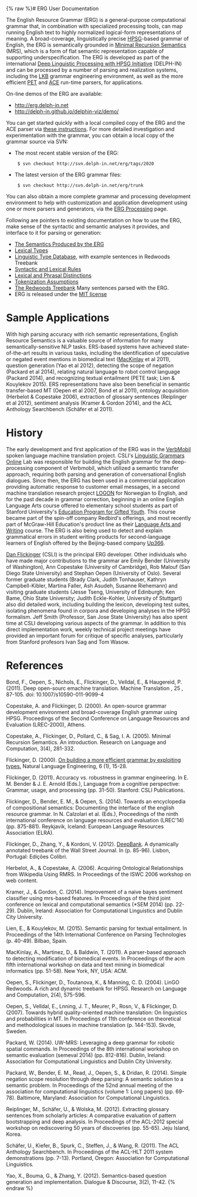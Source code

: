 {% raw %}# ERG User Documentation

The English Resource Grammar (ERG) is a
general-purpose computational grammar that, in combination with
specialized processing tools, can map running English text to highly
normalized logical-form representations of meaning.  A broad-coverage, linguistically precise [HPSG](https://en.wikipedia.org/wiki/Head-driven_phrase_structure_grammar)-based grammar of English, the ERG is semantically grounded in [Minimal Recursion Semantics](https://en.wikipedia.org/wiki/Minimal_recursion_semantics) (MRS), which is a form of flat semantic representation capable of supporting underspecification.  The ERG is developed as part of the international [Deep Linguistic Processing with HPSG Initiative](https://github.com/delph-in/docs/wiki) (DELPH-IN) and can be processed by a number of parsing and realization systems, including the [LKB](https://blog.inductorsoftware.com/docsproto/tools/LkbTop) grammar engineering environment, as well as the more efficient [PET](https://blog.inductorsoftware.com/docsproto/tools/PetTop) and [ACE](http://sweaglesw.org/linguistics/ace/) run-time parsers, for applications.

On-line demos of the ERG are available:

- http://erg.delph-in.net
- http://delph-in.github.io/delphin-viz/demo/

You can get started quickly with a local compiled copy of the ERG and the ACE parser via [these instructions](../QuickStart).  For more detailed investigation and experimentation with the grammar, you can obtain a local copy of the grammar source via SVN:

- The most recent stable version of the ERG:
  
       $ svn checkout http://svn.delph-in.net/erg/tags/2020
- The latest version of the ERG grammar files:
  
       $ svn checkout http://svn.delph-in.net/erg/trunk

You can also obtain a more complete grammar and processing development environment to help with customization and application development using one or more parsers and generators, via the [ERG Processing](../ErgProcessing) page.

Following are pointers to existing documentation on how to use the ERG,
make sense of the syntactic and semantic analyses it provides, and
interface to it for parsing or generation:

- [The Semantics Produced by the ERG](../ErgSemantics)
- [Lexical Types](../ErgLeTypes)
- [Linguistic Type
Database](http://compling.hss.ntu.edu.sg/ltdb/cgi/ERG_1214/ltypes.cgi),
with example sentences in Redwoods Treebank
- [Syntactic and Lexical Rules](../ErgRules)
- [Lexical and Phrasal Distinctions](../ErgTreebankingRules)
- [Tokenization Assumptions](../ErgTokenization)
- [The Redwoods Treebank](https://blog.inductorsoftware.com/docsproto/concept/RedwoodsTop) Many sentences parsed with the
ERG.
- ERG is released under the [MIT
license](http://svn.delph-in.net/erg/trunk/LICENSE)

# Sample Applications

With high parsing accuracy with rich semantic representations, English
Resource Semantics is a valuable source of information for many
semantically-sensitive NLP tasks. ERS-based systems have achieved
state-of-the-art results in various tasks, including the identification
of speculative or negated event mentions in biomedical text
([MacKinlay](/MacKinlay) et al 2011), question generation (Yao et al
2012), detecting the scope of negation (Packard et al 2014), relating
natural language to robot control language (Packard 2014), and
recognizing textual entailment (PETE task; Lien & Kouylekov 2015). ERS
representations have also been beneficial in semantic transfer-based MT
(Oepen et al 2007, Bond et al 2011), ontology acquisition (Herbelot &
Copestake 2006), extraction of glossary sentences (Reiplinger et al
2012), sentiment analysis (Kramer & Gordon 2014), and the ACL Anthology
Searchbench (Schäfer et al 2011).

# History
The early development and first application of the ERG was in the [VerbMobil](http://verbmobil.dfki.de/) spoken language machine translation project. CSLI's [Linguistic Grammars Online](https://www-csli.stanford.edu/groups/lingo-project) Lab was responsible for building the English grammar for the deep-processing component of Verbmobil, which utilized a semantic transfer approach, requiring both parsing and generation of conversational English dialogues. Since then, the ERG has been used in a commercial application providing automatic response to customer email messages, in a second machine translation research project [LOGON](http://www.emmtee.net/) for Norwegian to English, and for the past decade in grammar correction, beginning in an online English Language Arts course offered to elementary school students as part of Stanford University's [Education Program for Gifted Youth](https://en.wikipedia.org/wiki/Education_Program_for_Gifted_Youth).  This course became part of the spin-off company Redbird's offerings, and most recently part of McGraw-Hill Education's product line as their [Language Arts and Writing](https://www.mheducation.com/prek-12/explore/redbird/language-arts-writing.html) course.  The ERG is also being used to detect and explain grammatical errors in student writing products for second-language learners of English offered by the Beijing-based company [Up366](www.up366.com). 

[Dan Flickinger](https://www-csli.stanford.edu/people/daniel-flickinger) (CSLI) is the principal ERG developer. Other individuals who have made major contributions to the grammar are Emily Bender (University of Washington), Ann Copestake (University of Cambridge), Rob Malouf (San Diego State University) and Stephan Oepen (University of Oslo).  Several former graduate students (Brady Clark, Judith Tonhauser, Kathryn Campbell-Kibler, Martina Faller, Ash Asudeh, Susanne Riehemann) and visiting graduate students (Jesse Tseng, University of Edinburgh; Ken Bame, Ohio State University; Judith Eckle-Kohler, University of Stuttgart) also did detailed work, including building the lexicon, developing test suites, isolating phenomena found in corpora and developing analyses in the HPSG formalism.  Jeff Smith (Professor, San Jose State University) has also spent time at CSLI developing various aspects of the grammar.  In addition to this direct implementation work, weekly technical project meetings have provided an important forum for critique of specific analyses, particularly from Stanford profesors Ivan Sag and Tom Wasow.

# References

Bond, F., Oepen, S., Nichols, E., Flickinger, D., Velldal, E., &
Haugereid, P. (2011). Deep open-sourc emachine translation. Machine
Translation , 25 , 87-105. doi: 10.1007/s10590-011-9099-4

Copestake, A. and Flickinger, D. (2000). An open-source grammar development environment and broad-coverage English grammar using HPSG.  Proceedings of the Second Conference on Language Resources and Evaluation (LREC-2000), Athens.

Copestake, A., Flickinger, D., Pollard, C., & Sag, I. A. (2005). Minimal
Recursion Semantics. An introduction. Research on Language and
Computation, 3(4), 281-332.

Flickinger, D. (2000). [On building a more efficient grammar by
exploiting types.](http://lingo.stanford.edu/danf/flickinger2000.pdf)
Natural Language Engineering, 6 (1), 15-28.

Flickinger, D. (2011). Accuracy vs. robustness in grammar engineering.
In E. M. Bender & J. E. Arnold (Eds.), Language from a cognitive
perspective: Grammar, usage, and processing (pp. 31-50). Stanford: CSLI
Publications.

Flickinger, D., Bender, E. M., & Oepen, S. (2014). Towards an
encyclopedia of compositional semantics: Documenting the interface of
the english resource grammar. In N. Calzolari et al. (Eds.), Proceedings
of the ninth international conference on language resources and
evaluation (LREC'14) (pp. 875-881). Reykjavik, Iceland: European
Language Resources Association (ELRA).

Flickinger, D., Zhang, Y., & Kordoni, V. (2012). [DeepBank](https://blog.inductorsoftware.com/docsproto/concept/DeepBank). A
dynamically annotated treebank of the Wall Street Journal. In (p.
85-96). Lisbon, Portugal: Edições Colibri.

Herbelot, A., & Copestake, A. (2006). Acquiring Ontological
Relationships from Wikipedia Using RMRS. In Proceedings of the ISWC 2006
workshop on web content.

Kramer, J., & Gordon, C. (2014). Improvement of a naive bayes sentiment
classifier using mrs-based features. In Proceedings of the third joint
conference on lexical and computational semantics (\*SEM 2014) (pp.
22-29). Dublin, Ireland: Association for Computational Linguistics and
Dublin City University.

Lien, E., & Kouylekov, M. (2015). Semantic parsing for textual
entailment. In Proceedings of the 14th International Conference on
Parsing Technologies (p. 40-49). Bilbao, Spain.

MacKinlay, A., Martinez, D., & Baldwin, T. (2011). A parser-based
approach to detecting modification of biomedical events. In Proceedings
of the acm fifth international workshop on data and text mining in
biomedical informatics (pp. 51-58). New York, NY, USA: ACM.

Oepen, S., Flickinger, D., Toutanova, K., & Manning, C. D. (2004). LinGO
Redwoods. A rich and dynamic treebank for HPSG. Research on Language and
Computation, 2(4), 575-596.

Oepen, S., Velldal, E., Lnning, J. T., Meurer, P., Rosn, V., &
Flickinger, D. (2007). Towards hybrid quality-oriented machine
translation: On linguistics and probabilities in MT. In Proceedings of
11th conference on theoretical and methodological issues in machine
translation (p. 144-153). Skvde, Sweden.

Packard, W. (2014). UW-MRS: Leveraging a deep grammar for robotic
spatial commands. In Proceedings of the 8th international workshop on
semantic evaluation (semeval 2014) (pp. 812-816). Dublin, Ireland:
Association for Computational Linguistics and Dublin City University.

Packard, W., Bender, E. M., Read, J., Oepen, S., & Dridan, R. (2014).
Simple negation scope resolution through deep parsing: A semantic
solution to a semantic problem. In Proceedings of the 52nd annual
meeting of the association for computational linguistics (volume 1: Long
papers) (pp. 69-78). Baltimore, Maryland: Association for Computational
Linguistics.

Reiplinger, M., Schäfer, U., & Wolska, M. (2012). Extracting glossary
sentences from scholarly articles: A comparative evaluation of pattern
bootstrapping and deep analysis. In Proceedings of the ACL-2012 special
workshop on rediscovering 50 years of discoveries (pp. 55-65). Jeju
Island, Korea.

Schäfer, U., Kiefer, B., Spurk, C., Steffen, J., & Wang, R. (2011). The
ACL Anthology Searchbench. In Proceedings of the ACL-HLT 2011 system
demonstrations (pp. 7-13). Portland, Oregon: Association for
Computational Linguistics.

Yao, X., Bouma, G., & Zhang, Y. (2012). Semantics-based question
generation and implementation. Dialogue & Discourse, 3(2), 11-42.
{% endraw %}